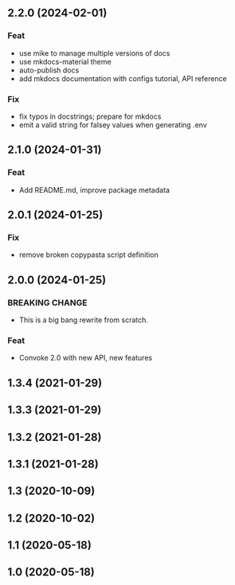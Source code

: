 ## 2.2.0 (2024-02-01)

### Feat

- use mike to manage multiple versions of docs
- use mkdocs-material theme
- auto-publish docs
- add mkdocs documentation with configs tutorial, API reference

### Fix

- fix typos in docstrings; prepare for mkdocs
- emit a valid string for falsey values when generating .env

## 2.1.0 (2024-01-31)

### Feat

- Add README.md, improve package metadata

## 2.0.1 (2024-01-25)

### Fix

- remove broken copypasta script definition

## 2.0.0 (2024-01-25)

### BREAKING CHANGE

- This is a big bang rewrite from scratch.

### Feat

- Convoke 2.0 with new API, new features

## 1.3.4 (2021-01-29)

## 1.3.3 (2021-01-29)

## 1.3.2 (2021-01-28)

## 1.3.1 (2021-01-28)

## 1.3 (2020-10-09)

## 1.2 (2020-10-02)

## 1.1 (2020-05-18)

## 1.0 (2020-05-18)

